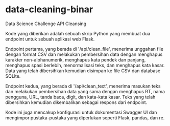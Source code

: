 # data-cleaning-binar
Data Science Challenge API Cleansing

Kode yang diberikan adalah sebuah skrip Python yang membuat dua endpoint untuk sebuah aplikasi web Flask.

Endpoint pertama, yang berada di '/api/clean_file', menerima unggahan file dengan format CSV dan melakukan pembersihan data dengan menghapus karakter non-alphanumerik, menghapus kata pendek dan panjang, menghapus spasi berlebih, menormalisasi teks, dan menghapus kata kasar. Data yang telah dibersihkan kemudian disimpan ke file CSV dan database SQLite.

Endpoint kedua, yang berada di '/api/clean_text', menerima masukan teks dan melakukan pembersihan data yang sama dengan menghapus RT, nama pengguna, URL, tanda baca, digit, dan kata-kata kasar. Teks yang telah dibersihkan kemudian dikembalikan sebagai respons dari endpoint.

Kode ini juga mencakup konfigurasi untuk dokumentasi Swagger UI dan mengimpor pustaka-pustaka yang diperlukan seperti Flask, pandas, dan re.
